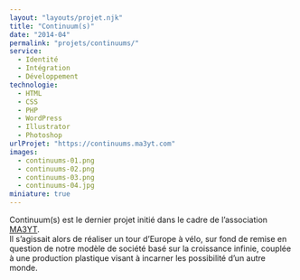 ```yaml
---
layout: "layouts/projet.njk"
title: "Continuum(s)"
date: "2014-04"
permalink: "projets/continuums/"
service:
  - Identité
  - Intégration
  - Développement
technologie:
  - HTML
  - CSS
  - PHP
  - WordPress
  - Illustrator
  - Photoshop
urlProjet: "https://continuums.ma3yt.com"
images:
  - continuums-01.png
  - continuums-02.png
  - continuums-03.png
  - continuums-04.jpg
miniature: true
---
```


<p>Continuum(s) est le dernier projet initié dans le cadre de l’association <a href="/projets/ma3yt/">MA3YT</a>.<br />
Il s’agissait alors de réaliser un tour d’Europe à vélo, sur fond de remise en question de notre modèle de société basé sur la croissance infinie, couplée à une production plastique visant à incarner les possibilité d’un autre monde.</p>
